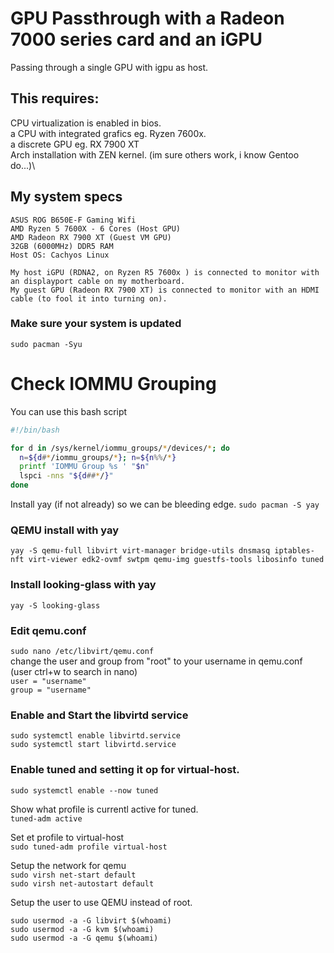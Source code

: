 # GPU Passthrough with a Radeon 7000 series card and an iGPU
Passing through a single GPU with igpu as host.

## This requires:
CPU virtualization is enabled in bios.\
a CPU with integrated grafics eg. Ryzen 7600x.\
a discrete GPU eg. RX 7900 XT\
Arch installation with ZEN kernel. (im sure others work, i know Gentoo do...)\

## My system specs
    ASUS ROG B650E-F Gaming Wifi
    AMD Ryzen 5 7600X - 6 Cores (Host GPU)
    AMD Radeon RX 7900 XT (Guest VM GPU)
    32GB (6000MHz) DDR5 RAM
    Host OS: Cachyos Linux

    My host iGPU (RDNA2, on Ryzen R5 7600x ) is connected to monitor with an displayport cable on my motherboard.
    My guest GPU (Radeon RX 7900 XT) is connected to monitor with an HDMI cable (to fool it into turning on).

### Make sure your system is updated
`sudo pacman -Syu`

# Check IOMMU Grouping
You can use this bash script
```bash
#!/bin/bash

for d in /sys/kernel/iommu_groups/*/devices/*; do
  n=${d#*/iommu_groups/*}; n=${n%%/*}
  printf 'IOMMU Group %s ' "$n"
  lspci -nns "${d##*/}"
done
```

Install yay (if not already) so we can be bleeding edge.
```sudo pacman -S yay```

### QEMU install with yay
```yay -S qemu-full libvirt virt-manager bridge-utils dnsmasq iptables-nft virt-viewer edk2-ovmf swtpm qemu-img guestfs-tools libosinfo tuned```
### Install looking-glass with yay
```yay -S looking-glass```

### Edit qemu.conf
```sudo nano /etc/libvirt/qemu.conf```\
change the user and group from "root" to your username in qemu.conf (user ctrl+w to search in nano)\
```user = "username"```\
```group = "username"```

### Enable and Start the libvirtd service
```sudo systemctl enable libvirtd.service```\
```sudo systemctl start libvirtd.service```

### Enable tuned and setting it op for virtual-host.
```sudo systemctl enable --now tuned```

Show what profile is currentl active for tuned.\
```tuned-adm active```

Set et profile to virtual-host\
```sudo tuned-adm profile virtual-host```

Setup the network for qemu\
```sudo virsh net-start default```\
```sudo virsh net-autostart default```

Setup the user to use QEMU instead of root.

```sudo usermod -a -G libvirt $(whoami)```\
```sudo usermod -a -G kvm $(whoami)```\
```sudo usermod -a -G qemu $(whoami)```






